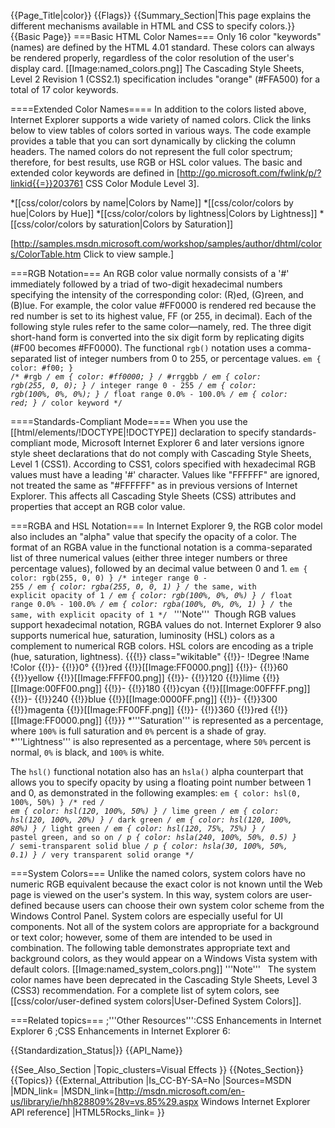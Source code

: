 {{Page_Title|color}}
{{Flags}}
{{Summary_Section|This page explains the different mechanisms available in HTML and CSS to specify colors.}}
{{Basic Page}}
===Basic HTML Color Names===
Only 16 color "keywords" (names) are defined by the HTML 4.01 standard. These colors can always be rendered properly, regardless of the color resolution of the user's display card.
[[Image:named_colors.png]]
The Cascading Style Sheets, Level 2 Revision 1 (CSS2.1) specification includes "orange" (#FFA500) for a total of 17 color keywords.

====Extended Color Names====
In addition to the colors listed above, Internet Explorer supports a wide variety of named colors. Click the links below to view tables of colors sorted in various ways. The code example provides a table that you can sort dynamically by clicking the column headers. The named colors do not represent the full color spectrum; therefore, for best results, use RGB or HSL color values. The basic and extended color keywords are defined in [http://go.microsoft.com/fwlink/p/?linkid{{=}}203761 CSS Color Module Level 3].

*[[css/color/colors by name|Colors by Name]]
*[[css/color/colors by hue|Colors by Hue]]
*[[css/color/colors by lightness|Colors by Lightness]]
*[[css/color/colors by saturation|Colors by Saturation]]

[http://samples.msdn.microsoft.com/workshop/samples/author/dhtml/colors/ColorTable.htm Click to view sample.]

===RGB Notation===
An RGB color value normally consists of a '#' immediately followed by a triad of two-digit hexadecimal numbers specifying the intensity of the corresponding color: (R)ed, (G)reen, and (B)lue. For example, the color value #FF0000 is rendered red because the red number is set to its highest value, FF (or 255, in decimal).
Each of the following style rules refer to the same color—namely, red. The three digit short-hand form is converted into the six digit form by replicating digits (#F00 becomes #FF0000). The functional <code>rgb()</code> notation uses a comma-separated list of integer numbers from 0 to 255, or percentage values.
 <code>em { color: #f00; }              /* #rgb */
 em { color: #ff0000; }           /* #rrggbb */
 em { color: rgb(255, 0, 0); }    /* integer range 0 - 255 */
 em { color: rgb(100%, 0%, 0%); } /* float range 0.0% - 100.0% */ 
 em { color: red; }               /* color keyword */ </code>

====Standards-Compliant Mode====
When you use the [[html/elements/!DOCTYPE|!DOCTYPE]] declaration to specify standards-compliant mode, Microsoft Internet Explorer 6 and later versions ignore style sheet declarations that do not comply with Cascading Style Sheets, Level 1 (CSS1). According to CSS1, colors specified with hexadecimal RGB values must have a leading '#' character. Values like "FFFFFF" are ignored, not treated the same as "#FFFFFF" as in previous versions of Internet Explorer. This affects all Cascading Style Sheets (CSS) attributes and properties that accept an RGB color value.

===RGBA and HSL Notation===
In Internet Explorer 9, the RGB color model also includes an "alpha" value that specify the opacity of a color. The format of an RGBA value in the functional notation is a comma-separated list of three numerical values (either three integer numbers or three percentage values), followed by an decimal value between 0 and 1.
 <code>em { color: rgb(255, 0, 0) }        /* integer range 0 - 255 */
 em { color: rgba(255, 0, 0, 1) }    /* the same, with explicit opacity of 1 */
 em { color: rgb(100%, 0%, 0%) }     /* float range 0.0% - 100.0% */
 em { color: rgba(100%, 0%, 0%, 1) } /* the same, with explicit opacity of 1 */ </code>
'''Note'''  Though RGB values support hexadecimal notation, RGBA values do not.
Internet Explorer 9 also supports numerical hue, saturation, luminosity (HSL) colors as a complement to numerical RGB colors. HSL colors are encoding as a triple (hue, saturation, lightness).
{{{!}} class="wikitable"
{{!}}-
!Degree
!Name
!Color
{{!}}-
{{!}}0°
{{!}}red
{{!}}[[Image:FF0000.png]]
{{!}}-
{{!}}60
{{!}}yellow
{{!}}[[Image:FFFF00.png]]
{{!}}-
{{!}}120
{{!}}lime
{{!}}[[Image:00FF00.png]]
{{!}}-
{{!}}180
{{!}}cyan
{{!}}[[Image:00FFFF.png]]
{{!}}-
{{!}}240
{{!}}blue
{{!}}[[Image:0000FF.png]]
{{!}}-
{{!}}300
{{!}}magenta
{{!}}[[Image:FF00FF.png]]
{{!}}-
{{!}}360
{{!}}red
{{!}}[[Image:FF0000.png]]
{{!}}}
*'''Saturation''' is represented as a percentage, where <code>100%</code> is full saturation and <code>0%</code> percent is a shade of gray.
*'''Lightness''' is also represented as a percentage, where <code>50%</code> percent is normal, <code>0%</code> is black, and <code>100%</code> is white.

The <code>hsl()</code> functional notation also has an <code>hsla()</code> alpha counterpart that allows you to specify opacity by using a floating point number between 1 and 0, as demonstrated in the following examples:
 <code>em { color: hsl(0, 100%, 50%) }   /* red */
 em { color: hsl(120, 100%, 50%) } /* lime green */ 
 em { color: hsl(120, 100%, 20%) } /* dark green */ 
 em { color: hsl(120, 100%, 80%) } /* light green */ 
 em { color: hsl(120, 75%, 75%) }  /* pastel green, and so on */ 
 p { color: hsla(240, 100%, 50%, 0.5) } /* semi-transparent solid blue */
 p { color: hsla(30, 100%, 50%, 0.1) }  /* very transparent solid orange */</code>

===System Colors===
Unlike the named colors, system colors have no numeric RGB equivalent because the exact color is not known until the Web page is viewed on the user's system. In this way, system colors are user-defined because users can choose their own system color scheme from the Windows Control Panel. System colors are especially useful for UI components.
Not all of the system colors are appropriate for a background or text color; however, some of them are intended to be used in combination. The following table demonstrates appropriate text and background colors, as they would appear on a Windows Vista system with default colors.
[[Image:named_system_colors.png]]
'''Note'''   The system color names have been deprecated in the Cascading Style Sheets, Level 3 (CSS3) recommendation.
For a complete list of sytem colors, see [[css/color/user-defined system colors|User-Defined System Colors]].

===Related topics===
;'''Other Resources''':CSS Enhancements in Internet Explorer 6
;CSS Enhancements in Internet Explorer 6:

{{Standardization_Status|}}
{{API_Name}}



{{See_Also_Section
|Topic_clusters=Visual Effects
}}
{{Notes_Section}}
{{Topics}}
{{External_Attribution
|Is_CC-BY-SA=No
|Sources=MSDN
|MDN_link=
|MSDN_link=[http://msdn.microsoft.com/en-us/library/ie/hh828809%28v=vs.85%29.aspx Windows Internet Explorer API reference]
|HTML5Rocks_link=
}}